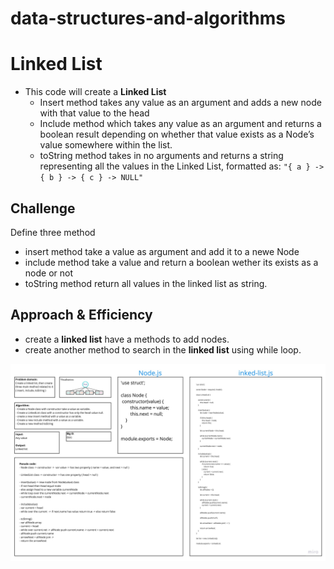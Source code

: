 # data-structures-and-algorithms

# Linked List
 - This code will create a **Linked List** 
    - Insert method takes any value as an argument and adds a new node with that value to the head
    - Include method which takes any value as an argument and returns a boolean result depending on whether that value exists as a Node’s value somewhere within the list.
    - toString method takes in no arguments and returns a string representing all the values in the Linked List, formatted as: `"{ a } -> { b } -> { c } -> NULL"`

## Challenge
Define three method 
- insert method take a value as argument and add it to a newe Node
- include method take a value and return a boolean wether its exists as a node or not
- toString method return all values in the linked list as string.

## Approach & Efficiency
- create a **linked list** have a methods to add nodes.
- create another method to search in the **linked list** using while loop.

![](../assets/linked-ist.jpg)